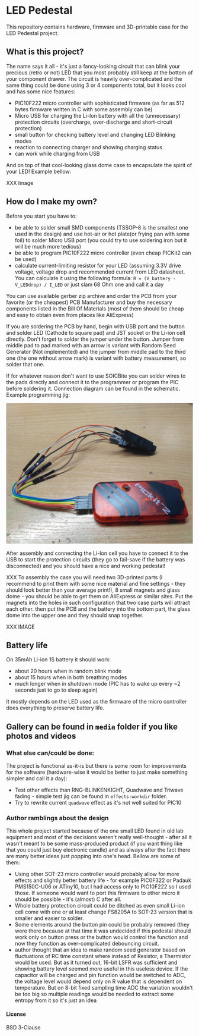 # LED Pedestal

This repository contains hardware, firmware and
3D-printable case for the LED Pedestal project.

## What is this project?

The name says it all - it's just a fancy-looking circuit
that can blink your precious (retro or not) LED that you most probably
still keep at the bottom of your component drawer. The circuit is heavily
over-complicated and the same thing could be done using 3 or 4 components total,
but it looks cool and has some nice features:

- PIC10F222 micro controller with sophisticated firmware (as far as 512 bytes 
firmware written in C with some assembly can be)
- Micro USB for charging the Li-Ion battery with all the (unnecessary)
protection circuits (overcharge, over-discharge and short-circuit protection) 
- small button for checking battery level and changing LED Blinking modes
- reaction to connecting charger and showing charging status
- can work while charging from USB

And on top of that cool-looking glass dome case 
to encapsulate the spirit of your LED! Example bellow:

XXX Image

## How do I make my own?

Before you start you have to:

- be able to solder small SMD components (TSSOP-8 is the smallest one used in
the design) and use hot-air or hot plate(or frying pan with some foil) to solder
Micro USB port (you could try to use soldering iron but it will be much more 
tedious) 
- be able to program PIC10F222 micro controller (even cheap PICKit2 can be used)
- calculate current-limiting resistor for your LED (assuming 3.3V drive voltage,
voltage drop and recommended current from LED datasheet. You can calculate it
using the following formula: `R = (V_battery - V_LEDdrop) / I_LED` or just slam
68 Ohm one and call it a day 

You can use available gerber zip archive and order the PCB from your favorite
(or the cheapest) PCB Manufacturer and buy the necessary components listed in
the Bill Of Materials (most of them should be cheap and easy to obtain even
from places like AliExpress)

If you are soldering the PCB by hand, begin with USB port and the button and
solder LED (Cathode to square pad) and JST socket or the Li-ion cell directly.
Don't forget to solder the jumper under the button. Jumper from middle pad to
pad marked with an arrow is variant with Random Seed Generator (Not implemented)
and the jumper from middle pad to the third one (the one without arrow mark) is
variant with battery measurement, so solder that one. 

If for whatever reason don't want to use SOICBite you can solder wires to the
pads directly and connect it to the programmer or program the PIC before
soldering it. Connection diagram can be found in the schematic. 
Example programming jig:

![Programming Jig](media/programming_jig.jpg)

After assembly and connecting the Li-Ion cell you have to connect it to the USB
to start the protection circuits (they go to fail-save if the battery was
disconnected) and you should have a nice and working pedestal!

XXX
To assembly the case you will need two 3D-printed parts (I recommend to print
them with some nice material and fine settings - they should look better than
your average print!), 8 small magnets and glass dome - you should be able to get
them on AliExpress or similar sites. Put the magnets into the holes in such
configuration that two case parts will attract each other. then put the PCB and
the battery into the bottom part, the glass dome into the upper one and they
should snap together. 

XXX IMAGE

## Battery life
On 35mAh Li-ion 1S battery it should work:

- about 20 hours when in random blink mode
- about 15 hours when in both breathing modes
- much longer when in shutdown mode (PIC has to wake up every ~2 seconds just to
go to sleep again)

It mostly depends on the LED used as the firmware of the micro controller does
everything to preserve battery life.

## Gallery can be found in `media` folder if you like photos and videos

### What else can/could be done:
The project is functional as-it-is but there is some room for improvements for
the software (hardware-wise it would be better to just make something simpler
and call it a day):

- Test other effects than RNG-BLINKENKIGHT, Quadwave and Triwave fading - simple
test jig can be found in `effects-workdir` folder.
- Try to rewrite current `quadwave` effect as it's not well suited for PIC10

### Author ramblings about the design

This whole project started because of the one small LED found in old lab
equipment and most of the decisions weren't really well-thought - after all
it wasn't meant to be some mass-produced product (if you want thing like that
you could just buy electronic candle) and as always after the fact there are 
many better ideas just popping into one's head. Bellow are some of them:

- Using other SOT-23 micro controller would probably allow for more effects and
slightly better battery life - for example PIC0F322 or Padauk PMS150C-U06 
or ATiny10, but I had access only to PIC10F222 so I used those. If someone would
want to port this firmware to other micro it should be possible - it's (almost)
C after all.
- Whole battery protection circuit could be ditched as even small Li-ion cell
come with one or at least change FS8205A to SOT-23 version that is smaller 
and easier to solder.
- Some elements around the button pin could be probably removed (they were there
because at that time it was undecided if this pedestal should work only 
on button press or the button would control the function and now they function
as over-complicated debouncing circuit. 
- author thought that an idea to make random seed generator based on
fluctuations of RC time constant where instead of Resistor, a Thermistor would
be used. But as it turned out, 16-bit LSFR was sufficient and showing battery
level seemed more useful in this useless device. If the capacitor will be
charged and pin function would be switched to ADC, the voltage level would
depend only on R value that is dependent on temperature. But on 8-bit fixed
sampling time ADC the variation wouldn't be too big so multiple readings
would be needed to extract some entropy from it so it's just an idea

#### License
BSD 3-Clause